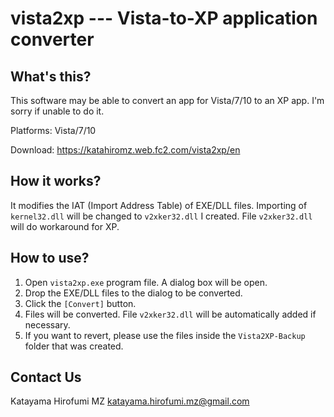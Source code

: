 # vista2xp --- Vista-to-XP application converter

## What's this?

This software may be able to convert an app for Vista/7/10 to an XP app.
I'm sorry if unable to do it.

Platforms: Vista/7/10

Download: https://katahiromz.web.fc2.com/vista2xp/en

## How it works?

It modifies the IAT (Import Address Table) of EXE/DLL files.
Importing of `kernel32.dll` will be changed to `v2xker32.dll` I created.
File `v2xker32.dll` will do workaround for XP.

## How to use?

1. Open `vista2xp.exe` program file. A dialog box will be open.
2. Drop the EXE/DLL files to the dialog to be converted.
3. Click the `[Convert]` button.
4. Files will be converted. File `v2xker32.dll` will be automatically added if necessary.
5. If you want to revert, please use the files inside the `Vista2XP-Backup` folder that was created.

## Contact Us

Katayama Hirofumi MZ
katayama.hirofumi.mz@gmail.com
